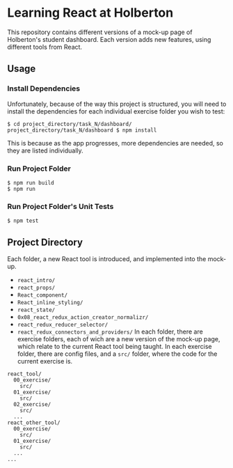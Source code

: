 # Learning React at Holberton
This repository contains different versions of a mock-up page of Holberton's student dashboard. Each version adds new features, using different tools from React.
## Usage
### Install Dependencies
Unfortunately, because of the way this project is structured, you will need to install the dependencies for each individual exercise folder you wish to test:
```
$ cd project_directory/task_N/dashboard/
project_directory/task_N/dashboard $ npm install
```
This is because as the app progresses, more dependencies are needed, so they are listed individually.
### Run Project Folder
```
$ npm run build
$ npm run
```
### Run Project Folder's Unit Tests
```
$ npm test
```
## Project Directory
Each folder, a new React tool is introduced, and implemented into the mock-up.
* ``react_intro/``
* ``react_props/``
* ``React_component/``
* ``React_inline_styling/``
* ``react_state/``
* ``0x08_react_redux_action_creator_normalizr/``
* ``react_redux_reducer_selector/``
* ``react_redux_connectors_and_providers/``
In each folder, there are exercise folders, each of wich are a new version of the mock-up page, which relate to the current React tool being taught. In each exercise folder, there are config files, and a ``src/`` folder, where the code for the current exercise is.
```
react_tool/
  00_exercise/
    src/
  01_exercise/
    src/
  02_exercise/
    src/
  ...
react_other_tool/
  00_exercise/
    src/
  01_exercise/
    src/
  ...
...
```

